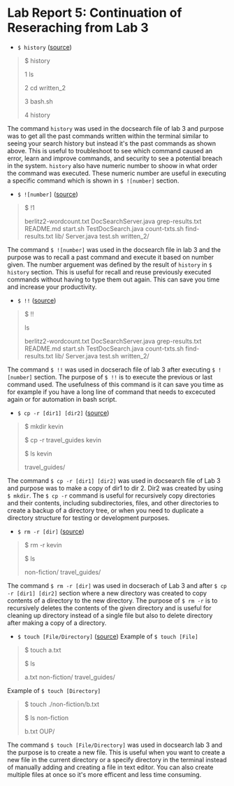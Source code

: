 # Lab Report 5: Continuation of Reseraching from Lab 3

- ```$ history``` ([source](https://www.cherryservers.com/blog/a-complete-guide-to-linux-bash-history))
> $ history 
>  
> 1 ls
> 
> 2 cd written_2
> 
> 3 bash.sh
> 
> 4 history 

The command ```history``` was used in the docsearch file of lab 3 and purpose was to get all the past commands written within the terminal similar to seeing your search history but instead it's the past commands as shown above. This is useful to troubleshoot to see which command caused an error, learn and improve commands, and security to see a potential breach in the system. ```history``` also have numeric number to shoow in what order the command was executed. These numeric number are useful in executing a specific command which is shown in ```$ ![number]``` section.

- ```$ ![number]``` ([source](https://www.cherryservers.com/blog/a-complete-guide-to-linux-bash-history))
> $ !1
> 
> berlitz2-wordcount.txt  DocSearchServer.java  grep-results.txt  README.md    start.sh  TestDocSearch.java
count-txts.sh           find-results.txt      lib/              Server.java  test.sh   written_2/

The command ```$ ![number]``` was used in the docsearch file in lab 3 and the purpose was to recall a past command and execute it based on number given. The number arguement was defined by the result of ```history``` in ```$ history``` section. This is useful for recall and reuse previously executed commands without having to type them out again. This can save you time and increase your productivity. 

- ```$ !!``` ([source](https://www.cherryservers.com/blog/a-complete-guide-to-linux-bash-history))
> $ !!
> 
> ls
> 
> berlitz2-wordcount.txt  DocSearchServer.java  grep-results.txt  README.md    start.sh  TestDocSearch.java
count-txts.sh           find-results.txt      lib/              Server.java  test.sh   written_2/

The command ```$ !!``` was used in docserach file of lab 3 after executing ```$ ![number]``` section. The purpose of ```$ !!``` is to execute the previous or last command used. The usefulness of this command is it can save you time as for example if you have a long line of command that needs to excecuted again or for automation in bash script.

- ```$ cp -r [dir1] [dir2]``` ([source](https://www.geeksforgeeks.org/cp-command-linux-examples/))
> $ mkdir kevin
> 
> $ cp -r travel_guides kevin
> 
> $ ls kevin
> 
> travel_guides/

The command ```$ cp -r [dir1] [dir2]``` was used in docsearch file of Lab 3 and purpose was to make a copy of dir1 to dir 2. Dir2 was created by using ```$ mkdir```. The ```$ cp -r``` command is useful for recursively copy directories and their contents, including subdirectories, files, and other directories to create a backup of a directory tree, or when you need to duplicate a directory structure for testing or development purposes.

- ```$ rm -r [dir]``` ([source](https://www.geeksforgeeks.org/rm-command-linux-examples/))
> $ rm -r kevin 
> 
> $ ls
> 
> non-fiction/  travel_guides/

The command ```$ rm -r [dir]``` was used in docserach of Lab 3 and after ```$ cp -r [dir1] [dir2]``` section where a new directory was created to copy contents of a directory to the new directory. The purpose of ```$ rm -r``` is to recursively deletes the contents of the given directory and is useful for cleaning up directory instead of a single file but also to delete directory after making a copy of a directory. 

- ```$ touch [File/Directory]``` ([source](https://www.educative.io/answers/what-is-the-touch-command-in-linux))
Example of ```$ touch [File]```
> $ touch a.txt
> 
> $ ls 
> 
> a.txt non-fiction/  travel_guides/

Example of ```$ touch [Directory]```
> $ touch ./non-fiction/b.txt
> 
> $ ls non-fiction 
> 
> b.txt  OUP/

The command ```$ touch [File/Directory]``` was used in docsearch lab 3 and the purpose is to create a new file. This is useful when you want to create a new file in the current directory or a specify directory in the terminal instead of manually adding and creating a file in text editor. You can also create multiple files at once so it's more efficent and less time consuming. 
